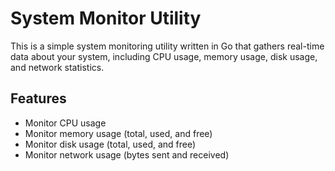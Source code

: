 # System Monitor Utility

This is a simple system monitoring utility written in Go that gathers real-time data about your system, including CPU usage, memory usage, disk usage, and network statistics.

## Features

- Monitor CPU usage
- Monitor memory usage (total, used, and free)
- Monitor disk usage (total, used, and free)
- Monitor network usage (bytes sent and received)
